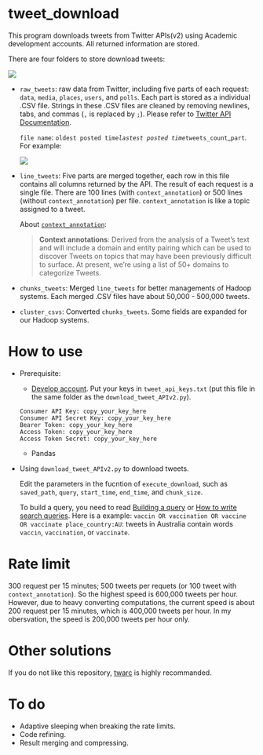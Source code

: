 # tweet_download

This program downloads tweets from Twitter APIs(v2) using Academic development accounts. All returned information are stored.

There are four folders to store download tweets: 

![](images/folders.png)
- `raw_tweets`: raw data from Twitter, including five parts of each request: `data`, `media`, `places`, `users`, and `polls`. Each part is stored as a individual .CSV file. Strings in these .CSV files are cleaned by removing newlines, tabs, and commas (`,` is replaced by `;`). Please refer to [Twitter API Documentation](https://developer.twitter.com/en/docs/twitter-api/fields).  

  `file name`: `oldest posted time`_`lastest posted time`_`tweets_count`_`part`. For example:   

   ![](images/files1.png)
- `line_tweets`: Five parts are merged together, each row in this file contains all columns returned by the API. The result of each request is a single file. There are 100 lines (with `context_annotation`) or 500 lines (without `context_annotation`) per file. `context_annotation` is like a topic assigned to a tweet. 

    About [`context_annotation`](https://developer.twitter.com/en/docs/twitter-api/annotations/overview): 
    
    >**Context annotations**: Derived from the analysis of a Tweet’s text and will include a domain and entity pairing which can be used to discover Tweets on topics that may have been previously difficult to surface. At present, we’re using a list of 50+ domains to categorize Tweets.

- `chunks_tweets`: Merged `line_tweets` for better managements of Hadoop systems. Each merged .CSV files have about 50,000 - 500,000 tweets. 

- `cluster_csvs`: Converted `chunks_tweets`. Some fields are expanded for our Hadoop systems.

 
 # How to use
* Prerequisite:
   - [Develop account](https://developer.twitter.com/en/products/twitter-api/academic-research). Put your keys in `tweet_api_keys.txt` (put this file in the same folder as the `download_tweet_APIv2.py`).
    ```
    Consumer API Key: copy_your_key_here
    Consumer API Secret Key: copy_your_key_here
    Bearer Token: copy_your_key_here
    Access Token: copy_your_key_here
    Access Token Secret: copy_your_key_here
    ```
   - Pandas

* Using `download_tweet_APIv2.py` to download tweets.
 
     Edit the parameters in the fucntion of `execute_download`, such as `saved_path`, `query`, `start_time`, `end_time`, and `chunk_size`. 
 
     To build a query, you need to read [Building a query](https://developer.twitter.com/en/docs/twitter-api/tweets/search/integrate/build-a-query) or [How to write search queries](https://github.com/twitterdev/getting-started-with-the-twitter-api-v2-for-academic-research/blob/main/modules/5-how-to-write-search-queries.md). Here is a example: 
 `vaccin OR vaccination OR vaccine OR vaccinate place_country:AU`: tweets in Australia contain words `vaccin`, `vaccination`, or `vaccinate`.
 
  
 # Rate limit
   300 request per 15 minutes; 500 tweets per requets (or 100 tweet with `context_annotation`). So the highest speed is 600,000 tweets per hour. However, due to heavy converting computations, the current speed is about 200 request per 15 minutes, which is 400,000 tweets per hour. In my obersvation, the speed is 200,000 tweets per hour only.
 
 # Other solutions 
 
   If you do not like this repository, [twarc](https://github.com/DocNow/twarc) is highly recommanded.    
  
 # To do
 
 - Adaptive sleeping when breaking the rate limits.
 - Code refining.
 - Result merging and compressing.
 

